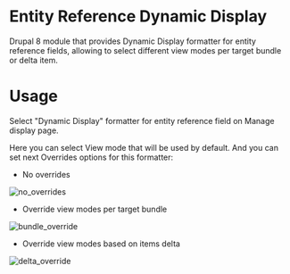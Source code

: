 # Entity Reference Dynamic Display
Drupal 8 module that provides Dynamic Display formatter for entity reference fields, allowing to select different view modes per target bundle or delta item.

# Usage
Select "Dynamic Display" formatter for entity reference field on Manage display page.

Here you can select View mode that will be used by default.
And you can set next Overrides options for this formatter:
*  No overrides

![no_overrides](https://user-images.githubusercontent.com/4222740/78862195-9c869d80-7a58-11ea-8c75-f1e684ee6ba4.png)
*  Override view modes per target bundle

![bundle_override](https://user-images.githubusercontent.com/4222740/78862200-a01a2480-7a58-11ea-8df6-45a43759573e.png)
*  Override view modes based on items delta

![delta_override](https://user-images.githubusercontent.com/4222740/78862210-a4464200-7a58-11ea-8e8a-a76ab6fc22a9.png)
